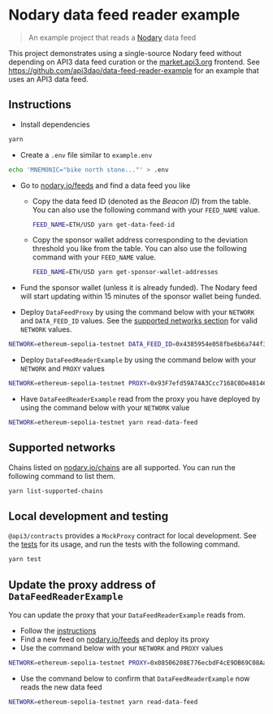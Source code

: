 # Nodary data feed reader example

> An example project that reads a [Nodary](https://nodary.io/) data feed

This project demonstrates using a single-source Nodary feed without depending on API3 data feed curation or the [market.api3.org](https://market.api3.org) frontend.
See https://github.com/api3dao/data-feed-reader-example for an example that uses an API3 data feed.

## Instructions

- Install dependencies

```sh
yarn
```

- Create a `.env` file similar to `example.env`

```sh
echo 'MNEMONIC="bike north stone..."' > .env
```

- Go to [nodary.io/feeds](https://nodary.io/feeds) and find a data feed you like

  - Copy the data feed ID (denoted as the _Beacon ID_) from the table.
    You can also use the following command with your `FEED_NAME` value.

    ```sh
    FEED_NAME=ETH/USD yarn get-data-feed-id
    ```

  - Copy the sponsor wallet address corresponding to the deviation threshold you like from the table.
    You can also use the following command with your `FEED_NAME` value.

    ```sh
    FEED_NAME=ETH/USD yarn get-sponsor-wallet-addresses
    ```

- Fund the sponsor wallet (unless it is already funded).
  The Nodary feed will start updating within 15 minutes of the sponsor wallet being funded.

- Deploy `DataFeedProxy` by using the command below with your `NETWORK` and `DATA_FEED_ID` values.
  See the [supported networks section](#supported-networks) for valid `NETWORK` values.

```sh
NETWORK=ethereum-sepolia-testnet DATA_FEED_ID=0x4385954e058fbe6b6a744f32a4f89d67aad099f8fb8b23e7ea8dd366ae88151d yarn deploy-data-feed-proxy
```

- Deploy `DataFeedReaderExample` by using the command below with your `NETWORK` and `PROXY` values

```sh
NETWORK=ethereum-sepolia-testnet PROXY=0x93F7efd59A74A3Ccc7168C0De481461e5Bd9518c yarn deploy
```

- Have `DataFeedReaderExample` read from the proxy you have deployed by using the command below with your `NETWORK` value

```sh
NETWORK=ethereum-sepolia-testnet yarn read-data-feed
```

## Supported networks

Chains listed on [nodary.io/chains](https://nodary.io/chains) are all supported.
You can run the following command to list them.

```sh
yarn list-supported-chains
```

## Local development and testing

`@api3/contracts` provides a `MockProxy` contract for local development.
See the [tests](./test/DataFeedReaderExample.sol.js) for its usage, and run the tests with the following command.

```sh
yarn test
```

## Update the proxy address of `DataFeedReaderExample`

You can update the proxy that your `DataFeedReaderExample` reads from.

- Follow the [instructions](#instructions)
- Find a new feed on [nodary.io/feeds](https://nodary.io/feeds) and deploy its proxy
- Use the command below with your `NETWORK` and `PROXY` values

```sh
NETWORK=ethereum-sepolia-testnet PROXY=0x08506208E776ecbdF4cE9DB69C08Aa90A06825C0 yarn update-proxy
```

- Use the command below to confirm that `DataFeedReaderExample` now reads the new data feed

```sh
NETWORK=ethereum-sepolia-testnet yarn read-data-feed
```
